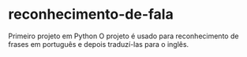 # reconhecimento-de-fala
Primeiro projeto em Python
O projeto é usado para reconhecimento de frases em português e depois  traduzí-las para o inglês.
